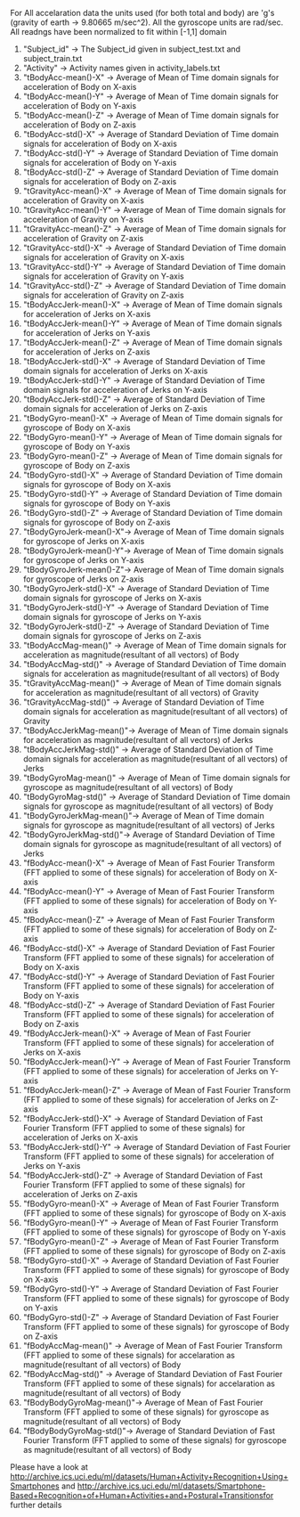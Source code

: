 For All accelaration data the units used (for both total and body) are 'g's (gravity of earth -> 9.80665 m/sec^2). 
All the gyroscope units are rad/sec.
All readngs have been normalized to fit within [-1,1] domain
 
1.	"Subject_id" 			-> The Subject_id given in subject_test.txt and subject_train.txt 
2.	"Activity" 				-> Activity names given in activity_labels.txt
3.	"tBodyAcc-mean()-X"		-> Average of Mean of Time domain signals for acceleration of Body on X-axis
4.	"tBodyAcc-mean()-Y"		-> Average of Mean of Time domain signals for acceleration of Body on Y-axis
5.	"tBodyAcc-mean()-Z"		-> Average of Mean of Time domain signals for acceleration of Body on Z-axis
6.	"tBodyAcc-std()-X"		-> Average of Standard Deviation of Time domain signals for acceleration of Body on X-axis
7.	"tBodyAcc-std()-Y"		-> Average of Standard Deviation of Time domain signals for acceleration of Body on Y-axis
8.	"tBodyAcc-std()-Z"		-> Average of Standard Deviation of Time domain signals for acceleration of Body on Z-axis
9.	"tGravityAcc-mean()-X"	-> Average of Mean of Time domain signals for acceleration of Gravity on X-axis
10.	"tGravityAcc-mean()-Y"	-> Average of Mean of Time domain signals for acceleration of Gravity on Y-axis
11.	"tGravityAcc-mean()-Z"	-> Average of Mean of Time domain signals for acceleration of Gravity on Z-axis
12.	"tGravityAcc-std()-X"	-> Average of Standard Deviation of Time domain signals for acceleration of Gravity on X-axis
13.	"tGravityAcc-std()-Y"	-> Average of Standard Deviation of Time domain signals for acceleration of Gravity on Y-axis
14.	"tGravityAcc-std()-Z"	-> Average of Standard Deviation of Time domain signals for acceleration of Gravity on Z-axis
15.	"tBodyAccJerk-mean()-X"	-> Average of Mean of Time domain signals for acceleration of Jerks on X-axis
16.	"tBodyAccJerk-mean()-Y"	-> Average of Mean of Time domain signals for acceleration of Jerks on Y-axis
17.	"tBodyAccJerk-mean()-Z"	-> Average of Mean of Time domain signals for acceleration of Jerks on Z-axis
18.	"tBodyAccJerk-std()-X"	-> Average of Standard Deviation of Time domain signals for acceleration of Jerks on X-axis
19.	"tBodyAccJerk-std()-Y"	-> Average of Standard Deviation of Time domain signals for acceleration of Jerks on Y-axis
20.	"tBodyAccJerk-std()-Z"	-> Average of Standard Deviation of Time domain signals for acceleration of Jerks on Z-axis
21.	"tBodyGyro-mean()-X"	-> Average of Mean of Time domain signals for gyroscope of Body on X-axis
22.	"tBodyGyro-mean()-Y"	-> Average of Mean of Time domain signals for gyroscope of Body on Y-axis
23.	"tBodyGyro-mean()-Z"	-> Average of Mean of Time domain signals for gyroscope of Body on Z-axis
24.	"tBodyGyro-std()-X"		-> Average of Standard Deviation of Time domain signals for gyroscope of Body on X-axis
25.	"tBodyGyro-std()-Y"		-> Average of Standard Deviation of Time domain signals for gyroscope of Body on Y-axis
26.	"tBodyGyro-std()-Z"		-> Average of Standard Deviation of Time domain signals for gyroscope of Body on Z-axis
27.	"tBodyGyroJerk-mean()-X"-> Average of Mean of Time domain signals for gyroscope of Jerks on X-axis
28.	"tBodyGyroJerk-mean()-Y"-> Average of Mean of Time domain signals for gyroscope of Jerks on Y-axis
29.	"tBodyGyroJerk-mean()-Z"-> Average of Mean of Time domain signals for gyroscope of Jerks on Z-axis
30.	"tBodyGyroJerk-std()-X"	-> Average of Standard Deviation of Time domain signals for gyroscope of Jerks on X-axis
31.	"tBodyGyroJerk-std()-Y"	-> Average of Standard Deviation of Time domain signals for gyroscope of Jerks on Y-axis
32.	"tBodyGyroJerk-std()-Z"	-> Average of Standard Deviation of Time domain signals for gyroscope of Jerks on Z-axis
33.	"tBodyAccMag-mean()"	-> Average of Mean of Time domain signals for acceleration as magnitude(resultant of all vectors) of Body
34.	"tBodyAccMag-std()"		-> Average of Standard Deviation of Time domain signals for acceleration as magnitude(resultant of all vectors) of Body
35.	"tGravityAccMag-mean()"	-> Average of Mean of Time domain signals for acceleration as magnitude(resultant of all vectors) of Gravity
36.	"tGravityAccMag-std()"	-> Average of Standard Deviation of Time domain signals for acceleration as magnitude(resultant of all vectors) of Gravity
37.	"tBodyAccJerkMag-mean()"-> Average of Mean of Time domain signals for acceleration as magnitude(resultant of all vectors) of Jerks
38.	"tBodyAccJerkMag-std()"	-> Average of Standard Deviation of Time domain signals for acceleration as magnitude(resultant of all vectors) of Jerks
39.	"tBodyGyroMag-mean()"	-> Average of Mean of Time domain signals for gyroscope as magnitude(resultant of all vectors) of Body
40.	"tBodyGyroMag-std()"	-> Average of Standard Deviation of Time domain signals for gyroscope as magnitude(resultant of all vectors) of Body
41.	"tBodyGyroJerkMag-mean()"-> Average of Mean of Time domain signals for gyroscope as magnitude(resultant of all vectors) of Jerks
42.	"tBodyGyroJerkMag-std()"-> Average of Standard Deviation of Time domain signals for gyroscope as magnitude(resultant of all vectors) of Jerks
43.	"fBodyAcc-mean()-X"		-> Average of Mean of Fast Fourier Transform (FFT applied to some of these signals) for acceleration of Body on X-axis
44.	"fBodyAcc-mean()-Y"		-> Average of Mean of Fast Fourier Transform (FFT applied to some of these signals) for acceleration of Body on Y-axis
45.	"fBodyAcc-mean()-Z"		-> Average of Mean of Fast Fourier Transform (FFT applied to some of these signals) for acceleration of Body on Z-axis
46.	"fBodyAcc-std()-X"		-> Average of Standard Deviation of Fast Fourier Transform (FFT applied to some of these signals) for acceleration of Body on X-axis
47.	"fBodyAcc-std()-Y"		-> Average of Standard Deviation of Fast Fourier Transform (FFT applied to some of these signals) for acceleration of Body on Y-axis
48.	"fBodyAcc-std()-Z"		-> Average of Standard Deviation of Fast Fourier Transform (FFT applied to some of these signals) for acceleration of Body on Z-axis
49.	"fBodyAccJerk-mean()-X"	-> Average of Mean of Fast Fourier Transform (FFT applied to some of these signals) for acceleration of Jerks on X-axis
50.	"fBodyAccJerk-mean()-Y"	-> Average of Mean of Fast Fourier Transform (FFT applied to some of these signals) for acceleration of Jerks on Y-axis
51.	"fBodyAccJerk-mean()-Z"	-> Average of Mean of Fast Fourier Transform (FFT applied to some of these signals) for acceleration of Jerks on Z-axis
52.	"fBodyAccJerk-std()-X"	-> Average of Standard Deviation of Fast Fourier Transform (FFT applied to some of these signals) for acceleration of Jerks on X-axis
53.	"fBodyAccJerk-std()-Y"	-> Average of Standard Deviation of Fast Fourier Transform (FFT applied to some of these signals) for acceleration of Jerks on Y-axis
54.	"fBodyAccJerk-std()-Z"	-> Average of Standard Deviation of Fast Fourier Transform (FFT applied to some of these signals) for acceleration of Jerks on Z-axis
55.	"fBodyGyro-mean()-X"	-> Average of Mean of Fast Fourier Transform (FFT applied to some of these signals) for gyroscope of Body on X-axis
56.	"fBodyGyro-mean()-Y"	-> Average of Mean of Fast Fourier Transform (FFT applied to some of these signals) for gyroscope of Body on Y-axis
57.	"fBodyGyro-mean()-Z"	-> Average of Mean of Fast Fourier Transform (FFT applied to some of these signals) for gyroscope of Body on Z-axis
58.	"fBodyGyro-std()-X"		-> Average of Standard Deviation of Fast Fourier Transform (FFT applied to some of these signals) for gyroscope of Body on X-axis
59.	"fBodyGyro-std()-Y"		-> Average of Standard Deviation of Fast Fourier Transform (FFT applied to some of these signals) for gyroscope of Body on Y-axis
60.	"fBodyGyro-std()-Z"		-> Average of Standard Deviation of Fast Fourier Transform (FFT applied to some of these signals) for gyroscope of Body on Z-axis
61.	"fBodyAccMag-mean()"	-> Average of Mean of Fast Fourier Transform (FFT applied to some of these signals) for accelaration as magnitude(resultant of all vectors) of Body
62.	"fBodyAccMag-std()"		-> Average of Standard Deviation of Fast Fourier Transform (FFT applied to some of these signals) for accelaration as magnitude(resultant of all vectors) of Body
63.	"fBodyBodyGyroMag-mean()"-> Average of Mean of Fast Fourier Transform (FFT applied to some of these signals) for gyroscope as magnitude(resultant of all vectors) of Body
64.	"fBodyBodyGyroMag-std()"-> Average of Standard Deviation of Fast Fourier Transform (FFT applied to some of these signals) for gyroscope as magnitude(resultant of all vectors) of Body

Please have a look at http://archive.ics.uci.edu/ml/datasets/Human+Activity+Recognition+Using+Smartphones and http://archive.ics.uci.edu/ml/datasets/Smartphone-Based+Recognition+of+Human+Activities+and+Postural+Transitionsfor further details